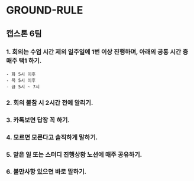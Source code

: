 # GROUND-RULE
## 캡스톤 6팀
### 1. 회의는 수업 시간 제외 일주일에 1번 이상 진행하며, 아래의 공통 시간 중 매주 택1 하기.
    - 화 5시 이후
    - 목 5시 이후
    - 금 5시 ~ 7시
### 2. 회의 불참 시 2시간 전에 알리기.
### 3. 카톡보면 답장 꼭 하기.
### 4. 모르면 모른다고 솔직하게 말하기.
### 5. 맡은 일 또는 스터디 진행상황 노션에 매주 공유하기.
### 6. 불만사항 있으면 바로 말하기.
 
